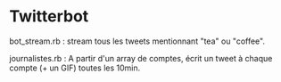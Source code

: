 # Twitterbot

bot_stream.rb : stream tous les tweets mentionnant "tea" ou "coffee".

journalistes.rb : A partir d'un array de comptes, écrit un tweet à chaque compte (+ un GIF) toutes les 10min.

